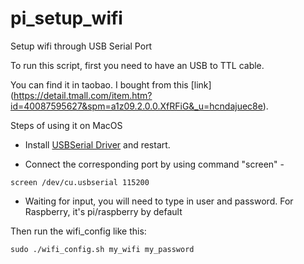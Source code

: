 # pi_setup_wifi
Setup wifi through USB Serial Port

To run this script, first you need to have an USB to TTL cable.

You can find it in taobao. I bought from this [link] (https://detail.tmall.com/item.htm?id=40087595627&spm=a1z09.2.0.0.XfRFiG&_u=hcndajuec8e).

Steps of using it on MacOS

- Install [USBSerial Driver]( http://www.prolific.com.tw/US/ShowProduct.aspx?p_id=229&pcid=41) and restart.

- Connect the corresponding port by using command "screen" -
 
~~~
screen /dev/cu.usbserial 115200
~~~

- Waiting for input, you will need to type in user and password. For Raspberry, it's pi/raspberry by default

Then run the wifi_config like this:

~~~
sudo ./wifi_config.sh my_wifi my_password
~~~
